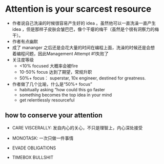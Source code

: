 # Attention is your scarcest resource
- 作者说自己洗澡的时候很容易产生好的 idea 。虽然他可以一直洗澡一直产生 idea ，但是那样子皮肤会皱巴巴，像个干瘪的梅干（虽然是个很有洞察力的梅干）。
- 作者有点幽默
- 成了 mananger 之后还是会花大量的时间在编程上面，洗澡的时候还是会想着编程问题，因此Management Attempt #1失败了
- 关注度等级
  - <10% focused 大概率会被fire
  - 10-50% focus 达到了期望，常规升职
  - 50%+ focus： superstar, 10x engineer, destined for greatness.
- 作者做了几个比喻，什么是“50%+ focus”
  - habitually asking “how could this go faster
  - something becomes the top idea in your mind
  - get relentlessly resourceful

## how to conserve your attention
- CARE VISCERALLY: 发自内心的关心，不只是理智上，内心深处接受
- MONOTASK: 一次只做一件事情
- EVADE OBLIGATIONS

- TIMEBOX BULLSHIT

